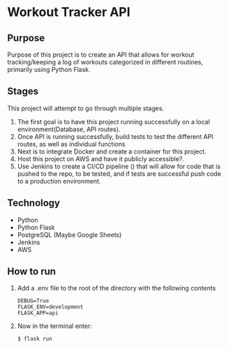 # Workout Tracker API

## Purpose
Purpose of this project is to create an API that allows for workout tracking/keeping a log of workouts categorized in different routines, primarily using Python Flask.

## Stages 
This project will attempt to go through multiple stages. 
1. The first goal is to have this project running successfully on a local environment(Database, API routes).
2. Once API is running successfully, build tests to test the different API routes, as well as individual functions
3. Next is to integrate Docker and create a container for this project.
4. Host this project on AWS and have it publicly accessible?. 
5. Use Jenkins to create a CI/CD pipeline () that will allow for code that is pushed to the repo, to be tested, and if tests are successful push code to a production environment.

## Technology
- Python
- Python Flask
- PostgreSQL (Maybe Google Sheets)
- Jenkins
- AWS

## How to run
1. Add a .env file to the root of the directory with the following contents
    ```
    DEBUG=True
    FLASK_ENV=development
    FLASK_APP=api
    ```
2. Now in the terminal enter:
    ```
    $ flask run
    ```
